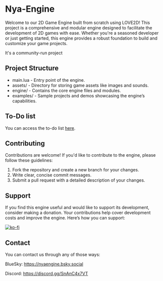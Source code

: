# Nya-Engine

Welcome to our 2D Game Engine built from scratch using LOVE2D! This project is a comprehensive and modular engine designed to facilitate the development of 2D games with ease. Whether you're a seasoned developer or just getting started, this engine provides a robust foundation to build and customize your game projects.

It's a community-run project

## Project Structure

- main.lua - Entry point of the engine.
- assets/ - Directory for storing game assets like images and sounds.
- engine/ - Contains the core engine files and modules.
- examples/ - Sample projects and demos showcasing the engine’s capabilities.

## To-Do list
You can access the to-do list [here](https://github.com/users/Virus01Official/projects/18/views/1).

## Contributing

Contributions are welcome! If you'd like to contribute to the engine, please follow these guidelines:
1. Fork the repository and create a new branch for your changes.
2. Write clear, concise commit messages.
3. Submit a pull request with a detailed description of your changes.

## Support
If you find this engine useful and would like to support its development, consider making a donation. Your contributions help cover development costs and improve the engine. Here’s how you can support:

[![ko-fi](https://ko-fi.com/img/githubbutton_sm.svg)](https://ko-fi.com/M4M5XFVTB)

## Contact
You can contact us through any of those ways:

BlueSky: https://nyaengine.bsky.social

Discord: https://discord.gg/SnAnC4x7VT

